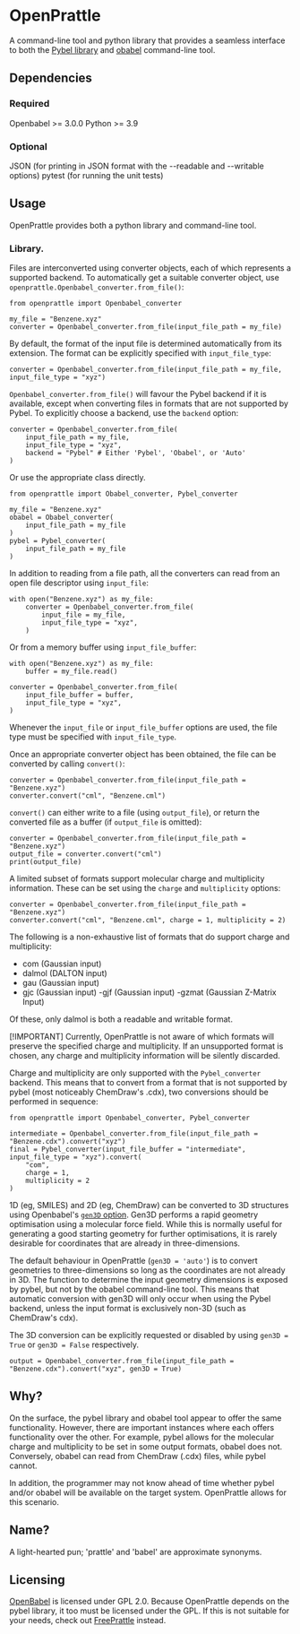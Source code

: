 # OpenPrattle

A command-line tool and python library that provides a seamless interface to both the [Pybel library](https://github.com/openbabel/openbabel) and [obabel](https://github.com/openbabel/openbabel) command-line tool.

## Dependencies

### Required

Openbabel >= 3.0.0
Python >= 3.9

### Optional

JSON (for printing in JSON format with the --readable and --writable options)
pytest (for running the unit tests)

## Usage

OpenPrattle provides both a python library and command-line tool.

### Library.

Files are interconverted using converter objects, each of which represents a supported backend.
To automatically get a suitable converter object, use `openprattle.Openbabel_converter.from_file()`:

```
from openprattle import Openbabel_converter

my_file = "Benzene.xyz"
converter = Openbabel_converter.from_file(input_file_path = my_file)
```

By default, the format of the input file is determined automatically from its extension. The format
can be explicitly specified with `input_file_type`:

```
converter = Openbabel_converter.from_file(input_file_path = my_file, input_file_type = "xyz")
```

`Openbabel_converter.from_file()` will favour the Pybel backend if it is available, except when
converting files in formats that are not supported by Pybel. To explicitly choose a backend, use
the `backend` option:

```
converter = Openbabel_converter.from_file(
    input_file_path = my_file,
    input_file_type = "xyz",
    backend = "Pybel" # Either 'Pybel', 'Obabel', or 'Auto'
)
```

Or use the appropriate class directly.

```
from openprattle import Obabel_converter, Pybel_converter

my_file = "Benzene.xyz"
obabel = Obabel_converter(
    input_file_path = my_file
)
pybel = Pybel_converter(
    input_file_path = my_file
)
```

In addition to reading from a file path, all the converters can read from an open file descriptor
using `input_file`:

```
with open("Benzene.xyz") as my_file:
    converter = Openbabel_converter.from_file(
        input_file = my_file,
        input_file_type = "xyz",
    )
```

Or from a memory buffer using `input_file_buffer`:

```
with open("Benzene.xyz") as my_file:
    buffer = my_file.read()

converter = Openbabel_converter.from_file(
    input_file_buffer = buffer,
    input_file_type = "xyz",
)
```

Whenever the `input_file` or `input_file_buffer` options are used, the file type must be specified
with `input_file_type`.

Once an appropriate converter object has been obtained, the file can be converted by calling `convert()`:

```
converter = Openbabel_converter.from_file(input_file_path = "Benzene.xyz")
converter.convert("cml", "Benzene.cml")
```

`convert()` can either write to a file (using `output_file`), or return the converted file as a buffer
(if `output_file` is omitted):

```
converter = Openbabel_converter.from_file(input_file_path = "Benzene.xyz")
output_file = converter.convert("cml")
print(output_file)
```

A limited subset of formats support molecular charge and multiplicity information. These can be set
using the ``charge`` and ``multiplicity`` options:

```
converter = Openbabel_converter.from_file(input_file_path = "Benzene.xyz")
converter.convert("cml", "Benzene.cml", charge = 1, multiplicity = 2)
```

The following is a non-exhaustive list of formats that do support charge and multiplicity:
 - com (Gaussian input)
 - dalmol (DALTON input)
 - gau (Gaussian input)
 - gjc (Gaussian input)
  -gjf (Gaussian input)
  -gzmat (Gaussian Z-Matrix Input)

Of these, only dalmol is both a readable and writable format.

[!IMPORTANT]
Currently, OpenPrattle is not aware of which formats will preserve the specified charge
and multiplicity. If an unsupported format is chosen, any charge and multiplicity information
will be silently discarded.

Charge and multiplicity are only supported with the `Pybel_converter` backend. This means that to
convert from a format that is not supported by pybel (most noticeably ChemDraw's .cdx), two
conversions should be performed in sequence:
```
from openprattle import Openbabel_converter, Pybel_converter

intermediate = Openbabel_converter.from_file(input_file_path = "Benzene.cdx").convert("xyz")
final = Pybel_converter(input_file_buffer = "intermediate", input_file_type = "xyz").convert(
    "com",
    charge = 1,
    multiplicity = 2
)
```

1D (eg, SMILES) and 2D (eg, ChemDraw) can be converted to 3D structures using Openbabel's
[`gen3D` option](https://open-babel.readthedocs.io/en/latest/3DStructureGen/SingleConformer.html#gen3d).
Gen3D performs a rapid geometry optimisation using a molecular force field. While this is normally useful
for generating a good starting geometry for further optimisations, it is rarely desirable for coordinates
that are already in three-dimensions.

The default behaviour in OpenPrattle (`gen3D = 'auto'`) is to convert geometries to three-dimensions so
long as the coordinates are not already in 3D. The function to determine the input geometry dimensions
is exposed by pybel, but not by the obabel command-line tool. This means that automatic conversion with
gen3D will only occur when using the Pybel backend, unless the input format is exclusively non-3D (such
as ChemDraw's cdx).

The 3D conversion can be explicitly requested or disabled by using `gen3D = True` or `gen3D = False`
respectively.

```
output = Openbabel_converter.from_file(input_file_path = "Benzene.cdx").convert("xyz", gen3D = True)
```

## Why?

On the surface, the pybel library and obabel tool appear to offer the same functionality. However, there are important instances where each offers functionality over the other. For example, pybel allows for the molecular charge and multiplicity to be set in some output formats, obabel does not.
Conversely, obabel can read from ChemDraw (.cdx) files, while pybel cannot.

In addition, the programmer may not know ahead of time whether pybel and/or obabel will be available on the target system.
OpenPrattle allows for this scenario.

## Name?

A light-hearted pun; 'prattle' and 'babel' are approximate synonyms.

## Licensing

[OpenBabel](https://github.com/openbabel/openbabel) is licensed under GPL 2.0. Because OpenPrattle depends on the pybel library, it too must be licensed under the GPL.
If this is not suitable for your needs, check out [FreePrattle](https://github.com/Digichem-Project/freeprattle) instead.